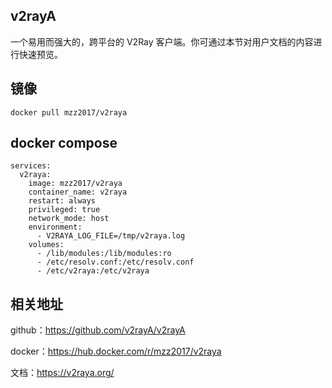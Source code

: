 ## v2rayA

一个易用而强大的，跨平台的 V2Ray 客户端。你可通过本节对用户文档的内容进行快速预览。

## 镜像

```
docker pull mzz2017/v2raya
```

## docker compose

```
services:
  v2raya:
    image: mzz2017/v2raya
    container_name: v2raya
    restart: always
    privileged: true
    network_mode: host
    environment:
      - V2RAYA_LOG_FILE=/tmp/v2raya.log
    volumes:
      - /lib/modules:/lib/modules:ro
      - /etc/resolv.conf:/etc/resolv.conf
      - /etc/v2raya:/etc/v2raya
```

## 相关地址

github：https://github.com/v2rayA/v2rayA

docker：https://hub.docker.com/r/mzz2017/v2raya

文档：https://v2raya.org/